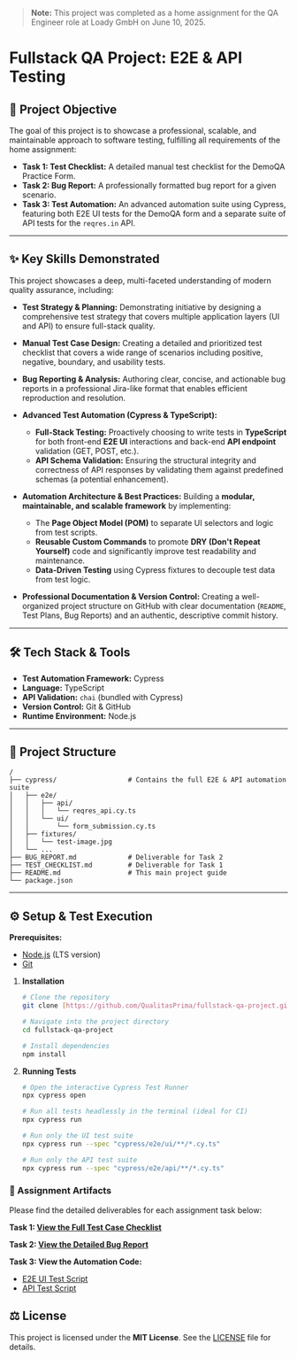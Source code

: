 > **Note:** This project was completed as a home assignment for the QA Engineer role at Loady GmbH on June 10, 2025.

# Fullstack QA Project: E2E & API Testing

## 🚀 Project Objective
The goal of this project is to showcase a professional, scalable, and maintainable approach to software testing, fulfilling all requirements of the home assignment:
* **Task 1: Test Checklist:** A detailed manual test checklist for the DemoQA Practice Form.
* **Task 2: Bug Report:** A professionally formatted bug report for a given scenario.
* **Task 3: Test Automation:** An advanced automation suite using Cypress, featuring both E2E UI tests for the DemoQA form and a separate suite of API tests for the `reqres.in` API.

---

## ✨ Key Skills Demonstrated
This project showcases a deep, multi-faceted understanding of modern quality assurance, including:

* **Test Strategy & Planning:** Demonstrating initiative by designing a comprehensive test strategy that covers multiple application layers (UI and API) to ensure full-stack quality.

* **Manual Test Case Design:** Creating a detailed and prioritized test checklist that covers a wide range of scenarios including positive, negative, boundary, and usability tests.

* **Bug Reporting & Analysis:** Authoring clear, concise, and actionable bug reports in a professional Jira-like format that enables efficient reproduction and resolution.

* **Advanced Test Automation (Cypress & TypeScript):**
    * **Full-Stack Testing:** Proactively choosing to write tests in **TypeScript** for both front-end **E2E UI** interactions and back-end **API endpoint** validation (GET, POST, etc.).
    * **API Schema Validation:** Ensuring the structural integrity and correctness of API responses by validating them against predefined schemas (a potential enhancement).

* **Automation Architecture & Best Practices:** Building a **modular, maintainable, and scalable framework** by implementing:
    * The **Page Object Model (POM)** to separate UI selectors and logic from test scripts.
    * **Reusable Custom Commands** to promote **DRY (Don't Repeat Yourself)** code and significantly improve test readability and maintenance.
    * **Data-Driven Testing** using Cypress fixtures to decouple test data from test logic.

* **Professional Documentation & Version Control:** Creating a well-organized project structure on GitHub with clear documentation (`README`, Test Plans, Bug Reports) and an authentic, descriptive commit history.

---

## 🛠️ Tech Stack & Tools
* **Test Automation Framework:** Cypress
* **Language:** TypeScript
* **API Validation:** `chai` (bundled with Cypress)
* **Version Control:** Git & GitHub
* **Runtime Environment:** Node.js

---

## 📂 Project Structure
```text
/
├── cypress/                  # Contains the full E2E & API automation suite
│   ├── e2e/
│   │   ├── api/
│   │   │   └── reqres_api.cy.ts
│   │   └── ui/
│   │       └── form_submission.cy.ts
│   ├── fixtures/
│   │   └── test-image.jpg
│   └── ...
├── BUG_REPORT.md             # Deliverable for Task 2
├── TEST_CHECKLIST.md         # Deliverable for Task 1
├── README.md                 # This main project guide
└── package.json
```
---

## ⚙️ Setup & Test Execution

**Prerequisites:**
-   [Node.js](https://nodejs.org/en/) (LTS version)
-   [Git](https://git-scm.com/downloads)

1.  **Installation**
    ```bash
    # Clone the repository
    git clone [https://github.com/QualitasPrima/fullstack-qa-project.git](https://github.com/QualitasPrima/fullstack-qa-project.git)

    # Navigate into the project directory
    cd fullstack-qa-project

    # Install dependencies
    npm install
    ```

2.  **Running Tests**
    ```bash
    # Open the interactive Cypress Test Runner
    npx cypress open

    # Run all tests headlessly in the terminal (ideal for CI)
    npx cypress run

    # Run only the UI test suite
    npx cypress run --spec "cypress/e2e/ui/**/*.cy.ts"

    # Run only the API test suite
    npx cypress run --spec "cypress/e2e/api/**/*.cy.ts"
    ```

### 📄 Assignment Artifacts
Please find the detailed deliverables for each assignment task below:

**Task 1: [View the Full Test Case Checklist](./TEST_CHECKLIST.md)**

**Task 2: [View the Detailed Bug Report](./BUG_REPORT.md)**

**Task 3: View the Automation Code:**

* [E2E UI Test Script](./cypress/e2e/ui/form_submission.cy.ts)
* [API Test Script](./cypress/e2e/api/reqres_api.cy.ts)

## ⚖️ License
This project is licensed under the **MIT License**. See the [LICENSE](./LICENSE) file for details.
